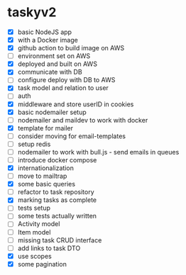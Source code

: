 # taskyv2

- [x] basic NodeJS app
- [x] with a Docker image
- [x] github action to build image on AWS
- [ ] environment set on AWS
- [x] deployed and built on AWS
- [x] communicate with DB
- [ ] configure deploy with DB to AWS
- [x] task model and relation to user
- [ ] auth
- [x] middleware and store userID in cookies
- [x] basic nodemailer setup
- [ ] nodemailer and maildev to work with docker
- [x] template for mailer
- [ ] consider moving for email-templates
- [ ] setup redis
- [ ] nodemailer to work with bull.js - send emails in queues
- [ ] introduce docker compose
- [x] internationalization
- [ ] move to mailtrap
- [x] some basic queries
- [ ] refactor to task repository
- [x] marking tasks as complete
- [ ] tests setup
- [ ] some tests actually written
- [ ] Activity model
- [ ] Item model
- [ ] missing task CRUD interface
- [ ] add links to task DTO
- [x] use scopes
- [x] some pagination
